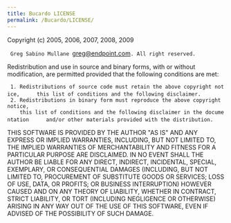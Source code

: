 ```yaml
---
title: Bucardo LICENSE
permalink: /Bucardo/LICENSE/
---
```


Copyright (c) 2005, 2006, 2007, 2008, 2009

` Greg Sabino Mullane `<greg@endpoint.com>`. All right reserved.`

Redistribution and use in source and binary forms, with or without modification, are permitted provided that the following conditions are met:

` 1. Redistributions of source code must retain the above copyright notice, `
`    this list of conditions and the following disclaimer.`
` 2. Redistributions in binary form must reproduce the above copyright notice, `
`    this list of conditions and the following disclaimer in the documentation `
`    and/or other materials provided with the distribution.`

THIS SOFTWARE IS PROVIDED BY THE AUTHOR "AS IS" AND ANY EXPRESS OR IMPLIED WARRANTIES, INCLUDING, BUT NOT LIMITED TO, THE IMPLIED WARRANTIES OF MERCHANTABILITY AND FITNESS FOR A PARTICULAR PURPOSE ARE DISCLAIMED. IN NO EVENT SHALL THE AUTHOR BE LIABLE FOR ANY DIRECT, INDIRECT, INCIDENTAL, SPECIAL, EXEMPLARY, OR CONSEQUENTIAL DAMAGES (INCLUDING, BUT NOT LIMITED TO, PROCUREMENT OF SUBSTITUTE GOODS OR SERVICES; LOSS OF USE, DATA, OR PROFITS; OR BUSINESS INTERRUPTION) HOWEVER CAUSED AND ON ANY THEORY OF LIABILITY, WHETHER IN CONTRACT, STRICT LIABILITY, OR TORT (INCLUDING NEGLIGENCE OR OTHERWISE) ARISING IN ANY WAY OUT OF THE USE OF THIS SOFTWARE, EVEN IF ADVISED OF THE POSSIBILITY OF SUCH DAMAGE.
